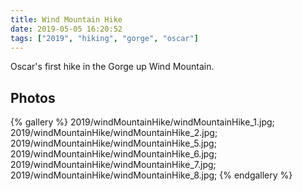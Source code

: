 ```yaml
---
title: Wind Mountain Hike
date: 2019-05-05 16:20:52
tags: ["2019", "hiking", "gorge", "oscar"]
---
```


Oscar's first hike in the Gorge up Wind Mountain.

## Photos
{% gallery %}
2019/windMountainHike/windMountainHike_1.jpg;
2019/windMountainHike/windMountainHike_2.jpg;
2019/windMountainHike/windMountainHike_5.jpg;
2019/windMountainHike/windMountainHike_6.jpg;
2019/windMountainHike/windMountainHike_7.jpg;
2019/windMountainHike/windMountainHike_8.jpg;
{% endgallery %}
